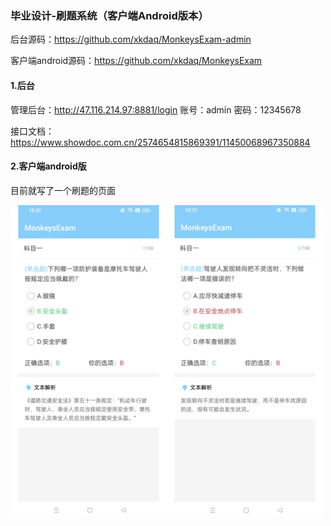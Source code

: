 
### 毕业设计-刷题系统（客户端Android版本）

后台源码：https://github.com/xkdaq/MonkeysExam-admin  

客户端android源码：https://github.com/xkdaq/MonkeysExam


#### 1.后台
管理后台：http://47.116.214.97:8881/login
账号：admin
密码：12345678

接口文档：https://www.showdoc.com.cn/2574654815869391/11450068967350884

#### 2.客户端android版
目前就写了一个刷题的页面

 <img src="https://raw.githubusercontent.com/xkdaq/MonkeysExam/master/image/image_ex1.jpg" width="500" height="500" />




